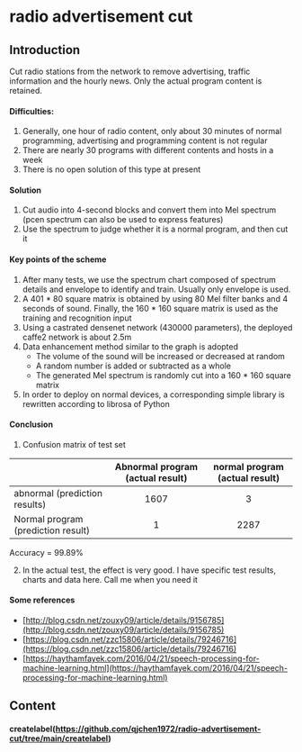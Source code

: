 # radio advertisement cut

## Introduction
Cut radio stations from the network to remove advertising, traffic information and the hourly news. Only the actual program content is retained.

#### Difficulties:
1. Generally, one hour of radio content, only about 30 minutes of normal programming, advertising and programming content is not regular
2. There are nearly 30 programs with different contents and hosts in a week
3. There is no open solution of this type at present

#### Solution
1. Cut audio into 4-second blocks and convert them into Mel spectrum (pcen spectrum can also be used to express features)
2. Use the spectrum to judge whether it is a normal program, and then cut it

#### Key points of the scheme
1. After many tests, we use the spectrum chart composed of spectrum details and envelope to identify and train. Usually only envelope is used.
2. A 401 * 80 square matrix is obtained by using 80 Mel filter banks and 4 seconds of sound. Finally, the 160 * 160 square matrix is used as the training and recognition input
3. Using a castrated densenet network (430000 parameters), the deployed caffe2 network is about 2.5m
4. Data enhancement method similar to the graph is adopted
   * The volume of the sound will be increased or decreased at random
   * A random number is added or subtracted as a whole
   * The generated Mel spectrum is randomly cut into a 160 * 160 square matrix   
5. In order to deploy on normal devices, a corresponding simple library is rewritten according to librosa of Python

#### Conclusion

1. Confusion matrix of test set

| | Abnormal program (actual result) | normal program (actual result)
|:-------|:-----:|:-------:|
| abnormal (prediction results) | 1607 | 3 |
| Normal program (prediction result) | 1 | 2287  |

  Accuracy = 99.89%

2. In the actual test, the effect is very good. I have specific test results, charts and data here. Call me when you need it

#### Some references

  * [http://blog.csdn.net/zouxy09/article/details/9156785](http://blog.csdn.net/zouxy09/article/details/9156785)
  * [https://blog.csdn.net/zzc15806/article/details/79246716](https://blog.csdn.net/zzc15806/article/details/79246716)
  * [https://haythamfayek.com/2016/04/21/speech-processing-for-machine-learning.html](https://haythamfayek.com/2016/04/21/speech-processing-for-machine-learning.html)
  
  
## Content

#### createlabel(https://github.com/qjchen1972/radio-advertisement-cut/tree/main/createlabel)

